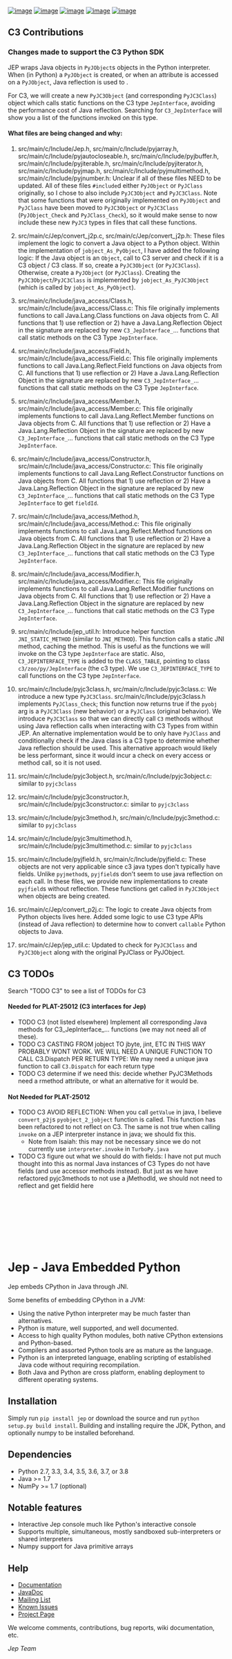 [![image](https://img.shields.io/pypi/pyversions/Jep.svg)](https://pypi.python.org/pypi/jep)
[![image](https://img.shields.io/pypi/l/Jep.svg)](https://pypi.python.org/pypi/jep)
[![image](https://img.shields.io/pypi/v/Jep.svg)](https://pypie.python.org/pypi/jep)
[![image](https://img.shields.io/badge/docs-wiki-orange.svg)](https://github.com/ninia/jep/wiki)
[![image](https://img.shields.io/badge/docs-javadoc-orange.svg)](https://ninia.github.io/jep/javadoc)


## C3 Contributions

### Changes made to support the C3 Python SDK

JEP wraps Java objects in `PyJObject`s objects in the Python interpreter. When (in Python) a `PyJObject` is created, or when an attribute is accessed on a `PyJObject`, Java reflection is used to .

For C3, we will create a new `PyJC3Object` (and corresponding `PyJC3Class`) object which calls static functions on the C3 type `JepInterface`, avoiding the performance cost of Java reflection. Searching for `C3_JepInterface` will show you a list of the functions invoked on this type.

#### What files are being changed and why:

1. src/main/c/Include/Jep.h, src/main/c/Include/pyjarray.h, src/main/c/Include/pyjautocloseable.h, src/main/c/Include/pyjbuffer.h, src/main/c/Include/pyjiterable.h, src/main/c/Include/pyjiterator.h, src/main/c/Include/pyjmap.h, src/main/c/Include/pyjmultimethod.h, src/main/c/Include/pyjnumber.h: Unclear if all of these files NEED to be updated. All of these files `#include`d either `PyJObject` or `PyJClass`  originally, so I chose to also include `PyJC3Object` and `PyJC3Class`. Note that some functions that were originally implemented on `PyJObject` and `PyJClass` have been moved to `PyJC3Object` or `PyJC3Class` (`PyJObject_Check` and `PyJClass_Check`), so it would make sense to now include these new `PyJC3` types in files that call these functions.

1. src/main/c/Jep/convert_j2p.c, src/main/c/Jep/convert_j2p.h: These files implement the logic to convert a Java object to a Python object. Within the implementation of `jobject_As_PyObject`, I have added the following logic: If the Java object is an `Object`, call to C3 server and check if it is a C3 object / C3 class. If so, create a `PyJC3Object` (or `PyJC3Class`). Otherwise, create a `PyJObject` (or `PyJClass`). Creating the `PyJC3Object`/`PyJC3Class` is implemented by `jobject_As_PyJC3Object` (which is called by `jobject_As_PyObject`).

1. src/main/c/Include/java_access/Class.h, src/main/c/Include/java_access/Class.c: This file originally implements functions to call Java.Lang.Class functions on Java objects from C. All functions that 1) use reflection or 2) have a Java.Lang.Reflection Object in the signature are replaced by new `C3_JepInterface_`... functions that call static methods on the C3 Type `JepInterface`.

1. src/main/c/Include/java_access/Field.h, src/main/c/Include/java_access/Field.c: This file originally implements functions to call Java.Lang.Reflect.Field functions on Java objects from C. All functions that 1) use reflection or 2) Have a Java.Lang.Reflection Object in the signature are replaced by new `C3_JepInterface_`... functions that call static methods on the C3 Type `JepInterface`.

1. src/main/c/Include/java_access/Member.h, src/main/c/Include/java_access/Member.c: This file originally implements functions to call Java.Lang.Reflect.Member functions on Java objects from C. All functions that 1) use reflection or 2) Have a Java.Lang.Reflection Object in the signature are replaced by new `C3_JepInterface_`... functions that call static methods on the C3 Type `JepInterface`.

1. src/main/c/Include/java_access/Constructor.h, src/main/c/Include/java_access/Constructor.c: This file originally implements functions to call Java.Lang.Reflect.Constructor functions on Java objects from C. All functions that 1) use reflection or 2) Have a Java.Lang.Reflection Object in the signature are replaced by new `C3_JepInterface_`... functions that call static methods on the C3 Type `JepInterface` to get `fieldId`.

1. src/main/c/Include/java_access/Method.h, src/main/c/Include/java_access/Method.c: This file originally implements functions to call Java.Lang.Reflect.Method functions on Java objects from C. All functions that 1) use reflection or 2) Have a Java.Lang.Reflection Object in the signature are replaced by new `C3_JepInterface_`... functions that call static methods on the C3 Type `JepInterface`.

1. src/main/c/Include/java_access/Modifier.h, src/main/c/Include/java_access/Modifier.c: This file originally implements functions to call Java.Lang.Reflect.Modifier functions on Java objects from C. All functions that 1) use reflection or 2) Have a Java.Lang.Reflection Object in the signature are replaced by new `C3_JepInterface_`... functions that call static methods on the C3 Type `JepInterface`.

1. src/main/c/Include/jep_util.h: Introduce helper function `JNI_STATIC_METHOD` (similar to `JNI_METHOD`). This function calls a static JNI method, caching the method. This is useful as the functions we will invoke on the C3 type `JepInterface` are static. Also, `C3_JEPINTERFACE_TYPE` is added to the `CLASS_TABLE`, pointing to class `c3/zoo/py/JepInterface` (the c3 type). We use `C3_JEPINTERFACE_TYPE` to call functions on the C3 type `JepInterface`.

1. src/main/c/Include/pyjc3class.h, src/main/c/Include/pyjc3class.c: We introduce a new type `PyJC3Class`. src/main/c/Include/pyjc3class.h implements `PyJClass_Check`; this function now returns true if the `pyobj` arg is a `PyJC3Class` (new behavior) or a `PyJClass` (original behavior). We introduce `PyJC3Class` so that we can directly call `C3` methods without using Java reflection calls when interacting with C3 Types from within JEP. An alternative implementation would be to only have `PyJClass` and conditionally check if the Java class is a C3 type to determine whether Java reflection should be used. This alternative approach would likely be less performant, since it would incur a check on every access or method call, so it is not used.

1. src/main/c/Include/pyjc3object.h, src/main/c/Include/pyjc3object.c: similar to `pyjc3class`

1. src/main/c/Include/pyjc3constructor.h, src/main/c/Include/pyjc3constructor.c: similar to `pyjc3class`

1. src/main/c/Include/pyjc3method.h, src/main/c/Include/pyjc3method.c: similar to `pyjc3class`

1. src/main/c/Include/pyjc3multimethod.h, src/main/c/Include/pyjc3multimethod.c: similar to `pyjc3class`

1. src/main/c/Include/pyjfield.h, src/main/c/Include/pyjfield.c: These objects are not very applicable since c3 java types don't typically have fields. Unlike `pyjmethod`s, `pyjfield`s don't seem to use java reflection on each call. In these files, we provide new implementations to create `pyjfield`s without reflection. These functions get called in `PyJC3Object` when objects are being created.

1. src/main/c/Jep/convert_p2j.c: The logic to create Java objects from Python objects lives here. Added some logic to use C3 type APIs (instead of Java reflection) to determine how to convert `callable` Python objects to Java.

1. src/main/c/Jep/jep_util.c: Updated to check for `PyJC3Class` and `PyJC3Object` along with the original PyJClass or PyJObject.


## C3 TODOs

Search "TODO C3" to see a list of TODOs for C3

#### Needed for PLAT-25012 (C3 interfaces for Jep)
* TODO C3 (not listed elsewhere) Implement all corresponding Java methods for C3_JepInterface_... functions (we may not need all of these).
* TODO C3 CASTING FROM jobject TO jbyte, jint, ETC IN THIS WAY PROBABLY WONT WORK. WE WILL NEED A UNIQUE FUNCTION TO CALL C3.Dispatch PER RETURN TYPE: We may need a unique java function to call `C3.Dispatch` for each return type
* TODO C3 determine if we need this: decide whether PyJC3Methods need a rmethod attribute, or what an alternative for it would be.

#### Not Needed for PLAT-25012
* TODO C3 AVOID REFLECTION: When you call `getValue` in java, I believe `convert_p2j`s `pyobject_2_jobject` function is called. This function has been refactored to not reflect on C3. The same is not true when calling `invoke` on a JEP interpreter instance in java; we should fix this.
    * Note from Isaiah: this may not be necessary since we do not currently use `interpreter.invoke` in `TurboPy.java`
* TODO C3 figure out what we should do with fields: I have not put much thought into this as normal Java instances of C3 Types do not have fields (and use accessor methods instead). But just as we have refactored pyjc3methods to not use a jMethodId, we should not need to reflect and get fieldid here



&nbsp;

&nbsp;

&nbsp;

&nbsp;

# Jep - Java Embedded Python

Jep embeds CPython in Java through JNI.

Some benefits of embedding CPython in a JVM:

  - Using the native Python interpreter may be much faster than
    alternatives.
  - Python is mature, well supported, and well documented.
  - Access to high quality Python modules, both native CPython
    extensions and Python-based.
  - Compilers and assorted Python tools are as mature as the language.
  - Python is an interpreted language, enabling scripting of established
    Java code without requiring recompilation.
  - Both Java and Python are cross platform, enabling deployment to
    different operating systems.

## Installation

Simply run `pip install jep` or download the source and run `python
setup.py build install`. Building and installing require the JDK,
Python, and optionally numpy to be installed beforehand.

## Dependencies

  - Python 2.7, 3.3, 3.4, 3.5, 3.6, 3.7, or 3.8
  - Java \>= 1.7
  - NumPy \>= 1.7 (optional)

## Notable features

  - Interactive Jep console much like Python's interactive console
  - Supports multiple, simultaneous, mostly sandboxed sub-interpreters
    or shared interpreters
  - Numpy support for Java primitive arrays

## Help

  - [Documentation](https://github.com/ninia/jep/wiki)
  - [JavaDoc](https://ninia.github.io/jep/javadoc)
  - [Mailing List](https://groups.google.com/d/forum/jep-project)
  - [Known Issues](https://github.com/ninia/jep/issues)
  - [Project Page](https://github.com/ninia/jep)

We welcome comments, contributions, bug reports, wiki documentation,
etc.

*Jep Team*
